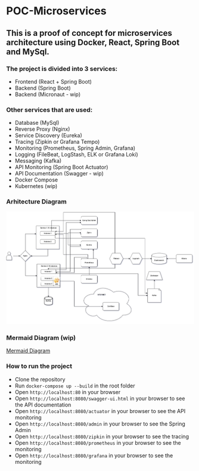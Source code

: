 # POC-Microservices

## This is a proof of concept for microservices architecture using Docker, React, Spring Boot and MySql.

### The project is divided into 3 services:
- Frontend (React + Spring Boot)
- Backend (Spring Boot)
- Backend (Micronaut - wip)

### Other services that are used:
- Database (MySql)
- Reverse Proxy (Nginx)
- Service Discovery (Eureka)
- Tracing (Zipkin or Grafana Tempo)
- Monitoring (Prometheus, Spring Admin, Grafana)
- Logging (FileBeat, LogStash, ELK or Grafana Loki)
- Messaging (Kafka)
- API Monitoring (Spring Boot Actuator)
- API Documentation (Swagger - wip)
- Docker Compose
- Kubernetes (wip)

### Arhitecture Diagram
![Architecture Diagram](diagrama.png)

### Mermaid Diagram (wip)
[Mermaid Diagram](mermaid.md)

### How to run the project
- Clone the repository
- Run `docker-compose up --build` in the root folder
- Open `http://localhost:80` in your browser
- Open `http://localhost:8080/swagger-ui.html` in your browser to see the API documentation
- Open `http://localhost:8080/actuator` in your browser to see the API monitoring
- Open `http://localhost:8080/admin` in your browser to see the Spring Admin
- Open `http://localhost:8080/zipkin` in your browser to see the tracing
- Open `http://localhost:8080/prometheus` in your browser to see the monitoring
- Open `http://localhost:8080/grafana` in your browser to see the monitoring
